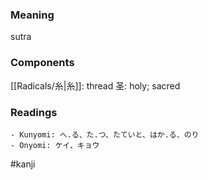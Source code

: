 ### Meaning

sutra

### Components

[[Radicals/糸|糸]]: thread 圣: holy; sacred

### Readings

```
- Kunyomi: へ.る、た.つ、たていと、はか.る、のり
- Onyomi: ケイ、キョウ
```

#kanji
